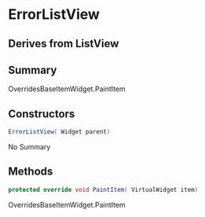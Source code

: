 # ErrorListView

## Derives from ListView

## Summary

OverridesBaseItemWidget.PaintItem
## Constructors

```c#
ErrorListView( Widget parent) 
```
No Summary
## Methods

```c#
protected override void PaintItem( VirtualWidget item) 
```
OverridesBaseItemWidget.PaintItem
